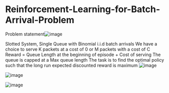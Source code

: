# Reinforcement-Learning-for-Batch-Arrival-Problem

Problem statement![image](https://github.com/Paarth353/Reinforcement-Learning-for-Batch-Arrival-Problem/assets/99269831/f2d61160-445e-4aee-be5f-08fe1679e8d7)

Slotted System, Single Queue with Binomial i.i.d batch arrivals
We have a choice to serve K packets at a cost of 0 or M packets with a cost of C 
Reward = Queue Length at the beginning of episode + Cost of serving
The queue is capped at a Max queue length 
The task is to find the optimal policy such that the long run expected discounted reward is maximum
![image](https://github.com/Paarth353/Reinforcement-Learning-for-Batch-Arrival-Problem/assets/99269831/b037df65-5f7e-4036-a1e0-5744c4de50a0)

![image](https://github.com/Paarth353/Reinforcement-Learning-for-Batch-Arrival-Problem/assets/99269831/2fb13623-b918-4a18-9d69-6a44deb9e529)

![image](https://github.com/Paarth353/Reinforcement-Learning-for-Batch-Arrival-Problem/assets/99269831/2c9cbe64-ef02-451f-901f-6bd21184d76f)





